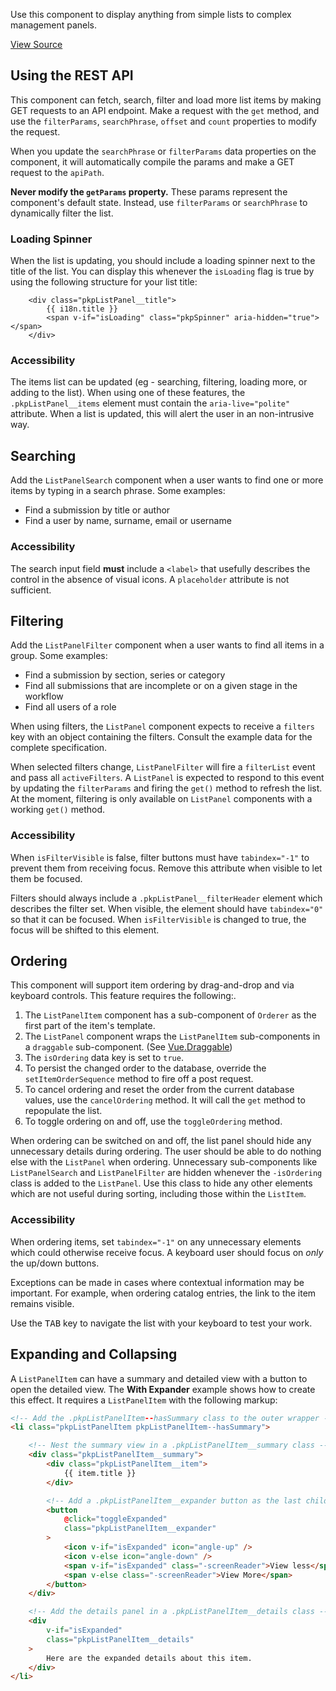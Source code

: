 
Use this component to display anything from simple lists to complex management panels.

[View Source](https://github.com/NateWr/pkp-lib/blob/i2163_js_with_api/js/controllers/list/ListPanel.vue)

## <a name="rest-api"></a>Using the REST API

This component can fetch, search, filter and load more list items by making GET requests to an API endpoint. Make a request with the `get` method, and use the `filterParams`, `searchPhrase`, `offset` and `count` properties to modify the request.

When you update the `searchPhrase` or `filterParams` data properties on the component, it will automatically compile the params and make a GET request to the `apiPath`.

**Never modify the `getParams` property.** These params represent the component's default state. Instead, use `filterParams` or `searchPhrase` to dynamically filter the list.

### Loading Spinner

When the list is updating, you should include a loading spinner next to the title of the list. You can display this whenever the `isLoading` flag is true by using the following structure for your list title:

```
	<div class="pkpListPanel__title">
		{{ i18n.title }}
		<span v-if="isLoading" class="pkpSpinner" aria-hidden="true"></span>
	</div>
```

### Accessibility

The items list can be updated (eg - searching, filtering, loading more, or adding to the list). When using one of these features, the `.pkpListPanel__items` element must contain the `aria-live="polite"` attribute. When a list is updated, this will alert the user in an non-intrusive way.

## Searching

Add the `ListPanelSearch` component when a user wants to find one or more items by typing in a search phrase. Some examples:

- Find a submission by title or author
- Find a user by name, surname, email or username

### Accessibility

The search input field **must** include a `<label>` that usefully describes the control in the absence of visual icons. A `placeholder` attribute is not sufficient.

## Filtering

Add the `ListPanelFilter` component when a user wants to find all items in a group. Some examples:

- Find a submission by section, series or category
- Find all submissions that are incomplete or on a given stage in the workflow
- Find all users of a role

When using filters, the `ListPanel` component expects to receive a `filters` key with an object containing the filters. Consult the example data for the complete specification.

When selected filters change, `ListPanelFilter` will fire a `filterList` event and pass all `activeFilters`. A `ListPanel` is expected to respond to this event by updating the `filterParams` and firing the `get()` method to refresh the list. At the moment, filtering is only available on `ListPanel` components with a working `get()` method.

### Accessibility

When `isFilterVisible` is false, filter buttons must have `tabindex="-1"` to prevent them from receiving focus. Remove this attribute when visible to let them be focused.

Filters should always include a `.pkpListPanel__filterHeader` element which describes the filter set. When visible, the element should have `tabindex="0"` so that it can be focused. When `isFilterVisible` is changed to true, the focus will be shifted to this element.

## Ordering

This component will support item ordering by drag-and-drop and via keyboard controls. This feature requires the following:.

1. The `ListPanelItem` component has a sub-component of `Orderer` as the first part of the item's template.
2. The `ListPanel` component wraps the `ListPanelItem` sub-components in a `draggable` sub-component. (See [Vue.Draggable](https://github.com/SortableJS/Vue.Draggable))
3. The `isOrdering` data key is set to `true`.
4. To persist the changed order to the database, override the `setItemOrderSequence` method to fire off a post request.
5. To cancel ordering and reset the order from the current database values, use the `cancelOrdering` method. It will call the `get` method to repopulate the list.
6. To toggle ordering on and off, use the `toggleOrdering` method.

When ordering can be switched on and off, the list panel should hide any unnecessary details during ordering. The user should be able to do nothing else with the `ListPanel` when ordering. Unnecessary sub-components like `ListPanelSearch` and `ListPanelFilter` are hidden whenever the `-isOrdering` class is added to the `ListPanel`. Use this class to hide any other elements which are not useful during sorting, including those within the `ListItem`.

### Accessibility

When ordering items, set `tabindex="-1"` on any unnecessary elements which could otherwise receive focus. A keyboard user should focus on *only* the up/down buttons.

Exceptions can be made in cases where contextual information may be important. For example, when ordering catalog entries, the link to the item remains visible.

Use the <kbd>TAB</kbd> key to navigate the list with your keyboard to test your work.

## Expanding and Collapsing

A `ListPanelItem` can have a summary and detailed view with a button to open the detailed view. The **With Expander** example shows how to create this effect. It requires a `ListPanelItem` with the following markup:

```html
<!-- Add the .pkpListPanelItem--hasSummary class to the outer wrapper -->
<li class="pkpListPanelItem pkpListPanelItem--hasSummary">

	<!-- Nest the summary view in a .pkpListPanelItem__summary class -->
	<div class="pkpListPanelItem__summary">
		<div class="pkpListPanelItem__item">
			{{ item.title }}
		</div>

		<!-- Add a .pkpListPanelItem__expander button as the last child of the summary -->
		<button
			@click="toggleExpanded"
			class="pkpListPanelItem__expander"
		>
			<icon v-if="isExpanded" icon="angle-up" />
			<icon v-else icon="angle-down" />
			<span v-if="isExpanded" class="-screenReader">View less</span>
			<span v-else class="-screenReader">View More</span>
		</button>
	</div>

	<!-- Add the details panel in a .pkpListPanelItem__details class -->
	<div
		v-if="isExpanded"
		class="pkpListPanelItem__details"
	>
		Here are the expanded details about this item.
	</div>
</li>
```
